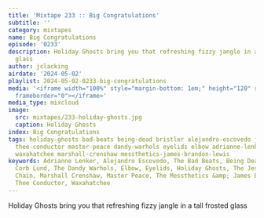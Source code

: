 ```yaml
---
title: 'Mixtape 233 :: Big Congratulations'
subtitle: ''
category: mixtapes
name: Big Congratulations
episode: '0233'
description: Holiday Ghosts bring you that refreshing fizzy jangle in a tall frosted
  glass
author: jclacking
airdate: '2024-05-02'
playlist: 2024-05-02-0233-big-congratulations
media: '<iframe width="100%" style="margin-bottom: 1em;" height="120" src="https://www.mixcloud.com/widget/iframe/?feed=%2Flouderthanwar%2Fthe-mixtape-233-big-congratulations-2024-05-02%2F&hide_artwork=1&hide_cover=1&light=1"
  frameborder="0"></iframe>'
media_type: mixcloud
image:
  src: mixtapes/233-holiday-ghosts.jpg
  caption: Holiday Ghosts
index: Big Congratulations
tags: holiday-ghosts bad-beats being-dead bristler alejandro-escovedo jesus-mary-chain
  thee-conductor master-peace dandy-warhols eyelids elbow adrianne-lenker corb-lund
  waxahatchee marshall-crenshaw messthetics-james-brandon-lewis
keywords: Adrianne Lenker, Alejandro Escovedo, The Bad Beats, Being Dead, Bristler,
  Corb Lund, The Dandy Warhols, Elbow, Eyelids, Holiday Ghosts, The Jesus and Mary
  Chain, Marshall Crenshaw, Master Peace, The Messthetics &amp; James Brandon Lewis,
  Thee Conductor, Waxahatchee
---
```

Holiday Ghosts bring you that refreshing fizzy jangle in a tall frosted glass
